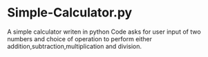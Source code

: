 # Simple-Calculator.py
A simple calculator writen in python
Code asks for user input of two numbers and choice of operation to perform either addition,subtraction,multiplication and division.
